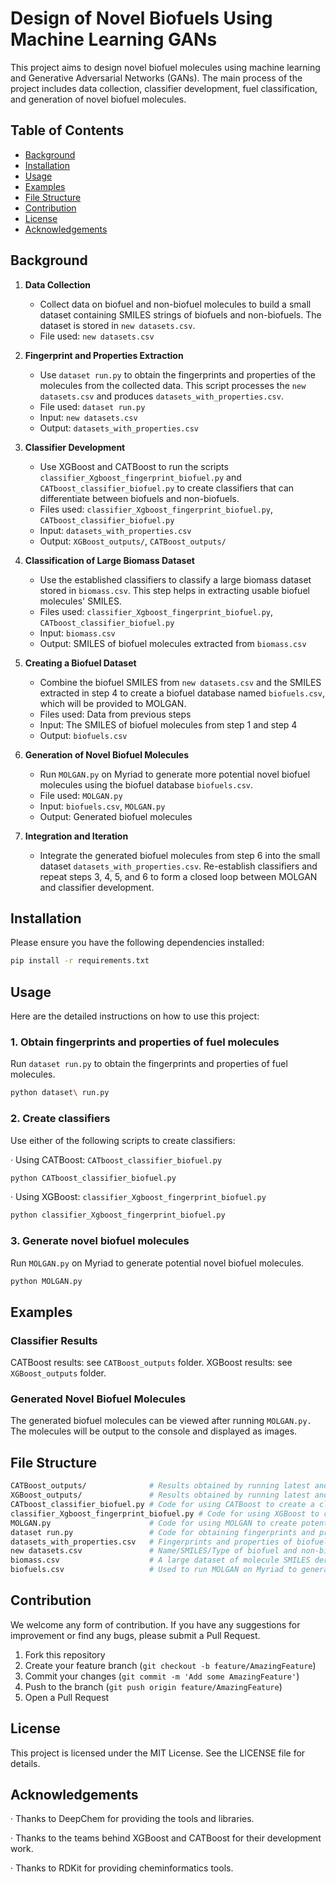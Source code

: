 # Design of Novel Biofuels Using Machine Learning GANs

This project aims to design novel biofuel molecules using machine learning and Generative Adversarial Networks (GANs). The main process of the project includes data collection, classifier development, fuel classification, and generation of novel biofuel molecules.

## Table of Contents

- [Background](#background)
- [Installation](#installation)
- [Usage](#usage)
- [Examples](#examples)
- [File Structure](#file-structure)
- [Contribution](#contribution)
- [License](#license)
- [Acknowledgements](#acknowledgements)

## Background

1. **Data Collection**
   - Collect data on biofuel and non-biofuel molecules to build a small dataset containing SMILES strings of biofuels and non-biofuels. The dataset is stored in `new datasets.csv`.
   - File used: `new datasets.csv`

2. **Fingerprint and Properties Extraction**
   - Use `dataset run.py` to obtain the fingerprints and properties of the molecules from the collected data. This script processes the `new datasets.csv` and produces `datasets_with_properties.csv`.
   - File used: `dataset run.py`
   - Input: `new datasets.csv`
   - Output: `datasets_with_properties.csv`

3. **Classifier Development**
   - Use XGBoost and CATBoost to run the scripts `classifier_Xgboost_fingerprint_biofuel.py` and `CATboost_classifier_biofuel.py` to create classifiers that can differentiate between biofuels and non-biofuels.
   - Files used: `classifier_Xgboost_fingerprint_biofuel.py`, `CATboost_classifier_biofuel.py`
   - Input: `datasets_with_properties.csv`
   - Output: `XGBoost_outputs/`, `CATBoost_outputs/`

4. **Classification of Large Biomass Dataset**
   - Use the established classifiers to classify a large biomass dataset stored in `biomass.csv`. This step helps in extracting usable biofuel molecules' SMILES.
   - Files used: `classifier_Xgboost_fingerprint_biofuel.py`, `CATboost_classifier_biofuel.py`
   - Input: `biomass.csv`
   - Output: SMILES of biofuel molecules extracted from `biomass.csv`

5. **Creating a Biofuel Dataset**
   - Combine the biofuel SMILES from `new datasets.csv` and the SMILES extracted in step 4 to create a biofuel database named `biofuels.csv`, which will be provided to MOLGAN.
   - Files used: Data from previous steps
   - Input: The SMILES of biofuel molecules from step 1 and step 4
   - Output: `biofuels.csv`

6. **Generation of Novel Biofuel Molecules**
   - Run `MOLGAN.py` on Myriad to generate more potential novel biofuel molecules using the biofuel database `biofuels.csv`.
   - File used: `MOLGAN.py`
   - Input: `biofuels.csv`, `MOLGAN.py`
   - Output: Generated biofuel molecules

7. **Integration and Iteration**
   - Integrate the generated biofuel molecules from step 6 into the small dataset `datasets_with_properties.csv`. Re-establish classifiers and repeat steps 3, 4, 5, and 6 to form a closed loop between MOLGAN and classifier development.

## Installation

Please ensure you have the following dependencies installed:

```bash
pip install -r requirements.txt
```

## Usage

Here are the detailed instructions on how to use this project:

### 1. Obtain fingerprints and properties of fuel molecules

Run `dataset run.py` to obtain the fingerprints and properties of fuel molecules.

```bash
python dataset\ run.py
```

### 2. Create classifiers

Use either of the following scripts to create classifiers:

· Using CATBoost: `CATboost_classifier_biofuel.py`

```bash
python CATboost_classifier_biofuel.py
```

· Using XGBoost: `classifier_Xgboost_fingerprint_biofuel.py`

```bash
python classifier_Xgboost_fingerprint_biofuel.py
```

### 3. Generate novel biofuel molecules

Run `MOLGAN.py` on Myriad to generate potential novel biofuel molecules.

```bash
python MOLGAN.py
```

## Examples

### Classifier Results

CATBoost results: see `CATBoost_outputs` folder.
XGBoost results: see `XGBoost_outputs` folder.

### Generated Novel Biofuel Molecules

The generated biofuel molecules can be viewed after running `MOLGAN.py.` The molecules will be output to the console and displayed as images.

## File Structure

```bash
CATBoost_outputs/              # Results obtained by running latest and currently used datasets with CATBoost
XGBoost_outputs/               # Results obtained by running latest and currently used datasets with XGBoost
CATboost_classifier_biofuel.py # Code for using CATBoost to create a classifier
classifier_Xgboost_fingerprint_biofuel.py # Code for using XGBoost to create a classifier
MOLGAN.py                      # Code for using MOLGAN to create potential biofuel molecules
dataset run.py                 # Code for obtaining fingerprints and properties of fuel molecules
datasets_with_properties.csv   # Fingerprints and properties of biofuel and non-biofuel molecules
new datasets.csv               # Name/SMILES/Type of biofuel and non-biofuel molecules
biomass.csv                    # A large dataset of molecule SMILES derived from biomass
biofuels.csv                   # Used to run MOLGAN on Myriad to generate additional potential biofuel molecules
```

## Contribution

We welcome any form of contribution. If you have any suggestions for improvement or find any bugs, please submit a Pull Request.

1. Fork this repository
2. Create your feature branch (`git checkout -b feature/AmazingFeature`)
3. Commit your changes (`git commit -m 'Add some AmazingFeature'`)
4. Push to the branch (`git push origin feature/AmazingFeature`)
5. Open a Pull Request

## License

This project is licensed under the MIT License. See the LICENSE file for details.

## Acknowledgements

· Thanks to DeepChem for providing the tools and libraries.

· Thanks to the teams behind XGBoost and CATBoost for their development work.

· Thanks to RDKit for providing cheminformatics tools.
